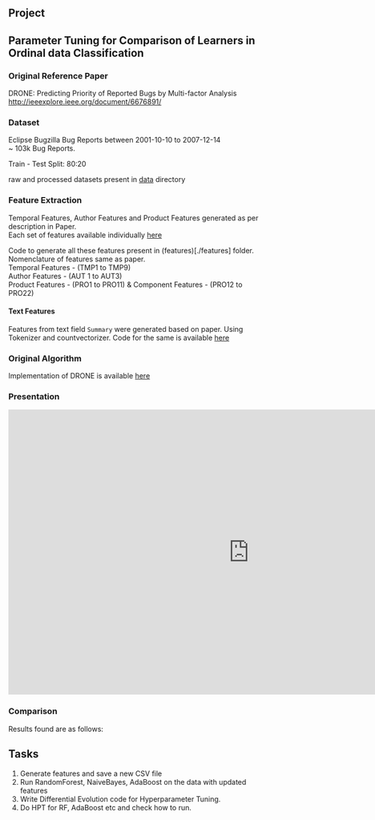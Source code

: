## Project

## Parameter Tuning for Comparison of Learners in Ordinal data Classification

### Original Reference Paper
DRONE: Predicting Priority of Reported Bugs by Multi-factor Analysis <br />
http://ieeexplore.ieee.org/document/6676891/

### Dataset
Eclipse Bugzilla Bug Reports between 2001-10-10 to 2007-12-14 <br />
~ 103k Bug Reports. <br />

Train - Test Split: 80:20 <br />

raw and processed datasets present in [data](./data) directory <br />

### Feature Extraction
Temporal Features, Author Features and Product Features generated as per description in Paper. <br />
Each set of features available individually [here](./data/individual_features) <br />

Code to generate all these features present in (features)[./features] folder. <br />
Nomenclature of features same as paper. <br />
Temporal Features - (TMP1 to TMP9) <br />
Author Features - (AUT 1 to AUT3) <br />
Product Features - (PRO1 to PRO11) & Component Features - (PRO12 to PRO22) <br />

#### Text Features
Features from text field `Summary` were generated based on paper. Using Tokenizer and countvectorizer.
Code for the same is available [here](./code/data_preprocessing)

### Original Algorithm
Implementation of DRONE is available [here](./code/DRONE.ipynb) <br />

### Presentation
<iframe src="https://docs.google.com/presentation/d/e/2PACX-1vRdtyMwFkwkVga6Zxa3KkuliTJdIu_qR9VK6P1sTyLTBS2ix6oZoc0f96Tw81uzFoplEenYqwe1GRZ0/embed?start=false&loop=false&delayms=3000" frameborder="0" width="960" height="569" allowfullscreen="true" mozallowfullscreen="true" webkitallowfullscreen="true"></iframe>

### Comparison
Results found are as follows: <br />

## Tasks
1. Generate features and save a new CSV file
2. Run RandomForest, NaiveBayes, AdaBoost on the data with updated features
3. Write Differential Evolution code for Hyperparameter Tuning.
4. Do HPT for RF, AdaBoost etc and check how to run.
